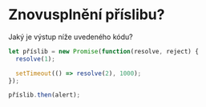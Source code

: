 
# Znovusplnění příslibu?


Jaký je výstup níže uvedeného kódu?

```js
let příslib = new Promise(function(resolve, reject) {
  resolve(1);

  setTimeout(() => resolve(2), 1000);
});

příslib.then(alert);
```
